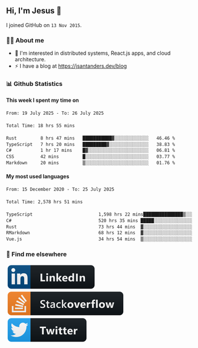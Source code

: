 ## Hi, I'm Jesus 👋

I joined GitHub on `13 Nov 2015`.

<!-- Talking about you -->

### 👨‍💻 About me

- 👦 I'm interested in distributed systems, React.js apps, and cloud architecture.
- ⚡️ I have a blog at <https://jsantanders.dev/blog>

### 📊 Github Statistics

#### This week I spent my time on

<!--START_SECTION:weekly-->

```txt
From: 19 July 2025 - To: 26 July 2025

Total Time: 18 hrs 55 mins

Rust         8 hrs 47 mins   ███████████▓░░░░░░░░░░░░░   46.46 %
TypeScript   7 hrs 20 mins   █████████▓░░░░░░░░░░░░░░░   38.83 %
C#           1 hr 17 mins    █▓░░░░░░░░░░░░░░░░░░░░░░░   06.81 %
CSS          42 mins         █░░░░░░░░░░░░░░░░░░░░░░░░   03.77 %
Markdown     20 mins         ▒░░░░░░░░░░░░░░░░░░░░░░░░   01.76 %
```

<!--END_SECTION:weekly-->

#### My most used languages

<!--START_SECTION:alltime-->

```txt
From: 15 December 2020 - To: 25 July 2025

Total Time: 2,578 hrs 51 mins

TypeScript                         1,598 hrs 22 mins███████████████▒░░░░░░░░░   61.98 %
C#                                 520 hrs 35 mins █████░░░░░░░░░░░░░░░░░░░░   20.19 %
Rust                               73 hrs 44 mins  ▓░░░░░░░░░░░░░░░░░░░░░░░░   02.86 %
RMarkdown                          68 hrs 12 mins  ▓░░░░░░░░░░░░░░░░░░░░░░░░   02.64 %
Vue.js                             34 hrs 54 mins  ▒░░░░░░░░░░░░░░░░░░░░░░░░   01.35 %
```

<!--END_SECTION:alltime-->

### 📢 Find me elsewhere

<p>
  <a target="_blank" href="https://linkedin.com/in/jsantanders">
    <img src="https://github.com/jsantanders/jsantanders/blob/master/img/linkedin.svg" alt="LinkedIn" style="vertical-align:top; margin:4px">
  </a>
  
  <a target="_blank" href="https://stackoverflow.com/users/7318331/jesus-santander">
    <img src="https://github.com/jsantanders/jsantanders/blob/master/img/stackoverflow.svg" alt="StackOverflow" style="vertical-align:top; margin:4px">
  </a>
  
  <a target="_blank" href="http://twitter.com/jsantanders">
    <img src="https://github.com/jsantanders/jsantanders/blob/master/img/twitter.svg" alt="Twitter" style="vertical-align:top; margin:4px">
  </a>
</p>
